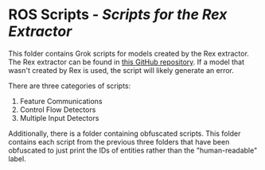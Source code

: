 # ROS Scripts - *Scripts for the Rex Extractor*

This folder contains Grok scripts for models created by the Rex extractor. The Rex extractor can be found in [this GitHub repository](https://github.com/bmuscede/Rex). If a model that wasn't created by Rex is used, the script will likely generate an error.

There are three categories of scripts:
1) Feature Communications
2) Control Flow Detectors
3) Multiple Input Detectors

Additionally, there is a folder containing obfuscated scripts. This folder contains each script from the previous three folders that have been obfuscated to just print the IDs of entities rather than the "human-readable" label.